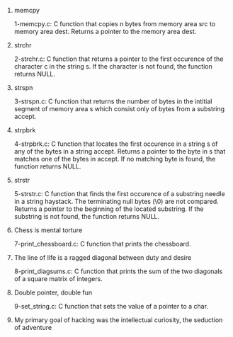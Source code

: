 

1. memcpy

    1-memcpy.c: C function that copies n bytes from memory area src to memory area dest.
        Returns a pointer to the memory area dest.

2. strchr

    2-strchr.c: C function that returns a pointer to the first occurence of the character c in the string s.
        If the character is not found, the function returns NULL.

3. strspn

    3-strspn.c: C function that returns the number of bytes in the intitial segment of memory area s which consist only of bytes from a substring accept.

4. strpbrk

    4-strpbrk.c: C function that locates the first occurence in a string s of any of the bytes in a string accept.
        Returns a pointer to the byte in s that matches one of the bytes in accept.
        If no matching byte is found, the function returns NULL.

5. strstr

    5-strstr.c: C function that finds the first occurence of a substring needle in a string haystack.
        The terminating null bytes (\0) are not compared.
        Returns a pointer to the beginning of the located substring.
        If the substring is not found, the function returns NULL.

6. Chess is mental torture

    7-print_chessboard.c: C function that prints the chessboard.

7. The line of life is a ragged diagonal between duty and desire

    8-print_diagsums.c: C function that prints the sum of the two diagonals of a square matrix of integers.

8. Double pointer, double fun

    9-set_string.c: C function that sets the value of a pointer to a char.

9. My primary goal of hacking was the intellectual curiosity, the seduction of adventure
